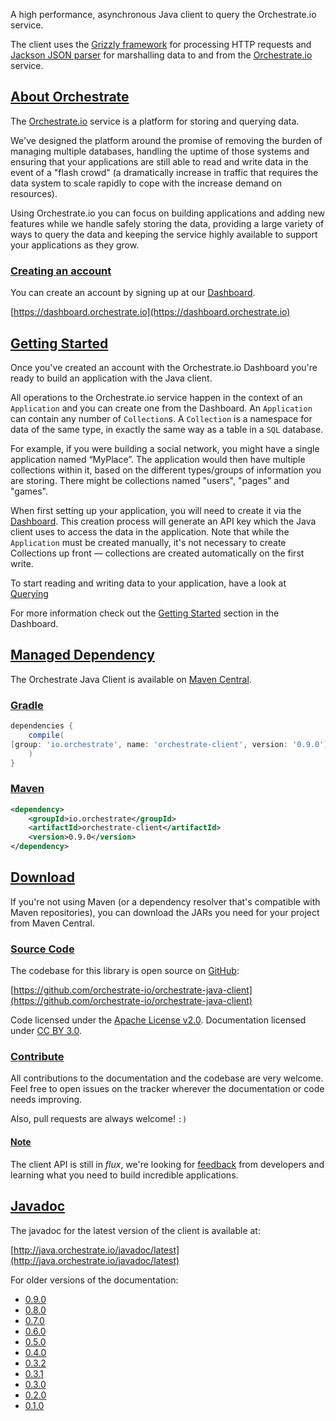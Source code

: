 A high performance, asynchronous Java client to query the Orchestrate.io service.

The client uses the [Grizzly framework](https://grizzly.java.net/) for
 processing HTTP requests and [Jackson JSON parser](http://wiki.fasterxml.com/JacksonHome)
 for marshalling data to and from the [Orchestrate.io](http://orchestrate.io/)
 service.

## <a name="about"></a> [About Orchestrate](#about)

The [Orchestrate.io](http://orchestrate.io/) service is a platform for storing
 and querying data.

We've designed the platform around the promise of removing the burden of managing
 multiple databases, handling the uptime of those systems and ensuring that
 your applications are still able to read and write data in the event of a
 "flash crowd" (a dramatically increase in traffic that requires the data system
 to scale rapidly to cope with the increase demand on resources).

Using Orchestrate.io you can focus on building applications and adding new
 features while we handle safely storing the data, providing a large variety of
 ways to query the data and keeping the service highly available to support your
 applications as they grow.

### <a name="create-account"></a> [Creating an account](#create-account)

You can create an account by signing up at our
 [Dashboard](https://dashboard.orchestrate.io/).

[https://dashboard.orchestrate.io](https://dashboard.orchestrate.io)

## <a name="getting-started"></a> [Getting Started](#getting-started)

Once you've created an account with the Orchestrate.io Dashboard you're ready to
 build an application with the Java client.

All operations to the Orchestrate.io service happen in the context of an
 `Application` and you can create one from the Dashboard. An `Application` can
 contain any number of `Collection`s. A `Collection` is a namespace for data of
 the same type, in exactly the same way as a table in a `SQL` database.

For example, if you were building a social network, you might have a single
 application named “MyPlace”. The application would then have multiple collections
 within it, based on the different types/groups of information you are storing.
 There might be collections named "users", "pages" and "games".

When first setting up your application, you will need to create it via the
 [Dashboard](https://dashboard.orchestrate.io/). This creation process will
 generate an API key which the Java client uses to access the data in the
 application. Note that while the `Application` must be created manually, it's
 not necessary to create Collections up front — collections are created
 automatically on the first write.

To start reading and writing data to your application, have a look at
 [Querying](/querying.html)

For more information check out the [Getting Started](https://dashboard.orchestrate.io/getting_started)
 section in the Dashboard.

## <a name="managed-dependency"></a> [Managed Dependency](#managed-dependency)

The Orchestrate Java Client is available on
 [Maven Central](http://search.maven.org/#search|gav|1|g%3A%22io.orchestrate%22%20AND%20a%3A%22orchestrate-client%22).

### <a name="gradle-deps"></a> [Gradle](#gradle-deps)

```groovy
dependencies {
    compile(
[group: 'io.orchestrate', name: 'orchestrate-client', version: '0.9.0']
    )
}
```

### <a name="maven-deps"></a> [Maven](#maven-deps)

```xml
<dependency>
    <groupId>io.orchestrate</groupId>
    <artifactId>orchestrate-client</artifactId>
    <version>0.9.0</version>
</dependency>
```

## <a name="download"></a> [Download](#download)

If you're not using Maven (or a dependency resolver that's compatible with Maven
 repositories), you can download the JARs you need for your project from Maven
 Central.

### <a name="java-client-source"></a> [Source Code](#java-client-source)</a>

The codebase for this library is open source on
 [GitHub](https://github.com/orchestrate-io/orchestrate-java-client):

[https://github.com/orchestrate-io/orchestrate-java-client](https://github.com/orchestrate-io/orchestrate-java-client)

Code licensed under the [Apache License v2.0](http://www.apache.org/licenses/LICENSE-2.0).
 Documentation licensed under [CC BY 3.0](http://creativecommons.org/licenses/by/3.0/).

### <a name="java-client-contribute"></a> [Contribute](#java-client-contribute)

All contributions to the documentation and the codebase are very welcome. Feel
 free to open issues on the tracker wherever the documentation or code needs
 improving.

Also, pull requests are always welcome\! `:)`

#### <a name="java-client-note"></a> [Note](#java-client-note)

The client API is still in _flux_, we're looking for [feedback](/feedback.html)
 from developers and learning what you need to build incredible applications.

## <a name="javadoc"></a> [Javadoc](#javadoc)

The javadoc for the latest version of the client is available at:

[http://java.orchestrate.io/javadoc/latest](http://java.orchestrate.io/javadoc/latest)

For older versions of the documentation:

* [0.9.0](http://java.orchestrate.io/javadoc/0.9.0/)
* [0.8.0](http://java.orchestrate.io/javadoc/0.8.0/)
* [0.7.0](http://java.orchestrate.io/javadoc/0.7.0/)
* [0.6.0](http://java.orchestrate.io/javadoc/0.6.0/)
* [0.5.0](http://java.orchestrate.io/javadoc/0.5.0/)
* [0.4.0](http://java.orchestrate.io/javadoc/0.4.0/)
* [0.3.2](http://java.orchestrate.io/javadoc/0.3.2/)
* [0.3.1](http://java.orchestrate.io/javadoc/0.3.1/)
* [0.3.0](http://java.orchestrate.io/javadoc/0.3.0/)
* [0.2.0](http://java.orchestrate.io/javadoc/0.2.0/)
* [0.1.0](http://java.orchestrate.io/javadoc/0.1.0/)
